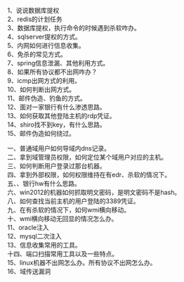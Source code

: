 1、说说数据库提权<br />2、redis的计划任务<br />3、数据库提权，执行命令的时候遇到杀软咋办。<br />4、sqlserver提权的方式。<br />5、内网如何进行信息收集。<br />6、免杀的常见方式。<br />7、spring信息泄漏、其他利用方式。<br />8、如果所有协议都不出网咋办？<br />9、icmp出网方式的利用。<br />10、如何判断出网方式。<br />11、邮件伪造、钓鱼的方式。<br />12、面对一家银行有什么渗透思路。<br />13、如何获取其他登陆主机的rdp凭证。<br />14、shiro找不到key，有什么思路。<br />15、邮件伪造如何绕过。

一、普通域用户如何导域内dns记录。<br />二、拿到域管理员权限，如何定位某个域用户对应的主机。<br />三、如何判断用户登录过那台机器。<br />四、拿到外部权限，如何权限维持在有edr、杀软的情况下。<br />五、、银行hw有什么思路。<br />六、win2012的机器如何抓取明文密码，是明文密码不是hash。<br />八、如何查找当前主机的用户登陆的3389凭证。<br />九、在有杀软的情况下，如何wmi横向移动。<br />十、wmi横向移动无回显的情况怎么办。<br />11、oracle注入<br />12、mysql二次注入<br />13、信息收集常用的工具。<br />十四、端口扫描常用工具以及一些特点。<br />15、linux机器不出网怎么办。所有协议不出网怎么办。<br />16、域传送漏洞




